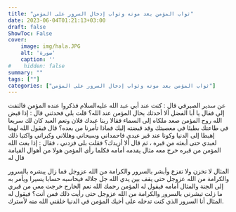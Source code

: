```yaml
---
title: "ثواب المؤمن بعد موته وثواب إدخال السرور على المؤمن" 
date: 2023-06-04T01:21:13+03:00
draft: false
ShowToc: False
cover:
    image: img/hala.JPG
    alt: 'صورة'
    caption: ''
#    hidden: false
summary: ""
tags: [""]
categories: ["ثواب المؤمن بعد موته وثواب إدخال السرور على المؤمن"]
---
```

عن سدير الصيرفي قال : كنت عند أبي عبد الله عليه‌السلام
فذكروا عنده المؤمن فالتفت إلي فقال يا أبا الفضل ألا أحدثك بحال
المؤمن عند الله؟ قلت بلى فحدثني قال : إذا قبض الله روح المؤمن صعد
ملكاه إلى السماء فقالا ربنا عبدك فلان ونعم العبد كان لك سريعا في
طاعتك بطيئا في معصيتك وقد قبضته إليك فماذا تأمرنا من بعده؟ قال
فيقول الله لهما إهبطا إلى الدنيا وكونا عند قبر عبدي فاحمداني وسبحاني
وهللاني وكبراني واكتبا ذلك لعبدي حتى أبعثه من قبره ، ثم قال ألا
أزيدك؟ فقلت بلى فزدني ، فقال : إذا بعث الله المؤمن من قبره خرج
معه مثال يقدمه أمامه فكلما رأى المؤمن هولا من أهوال القيامة قال له
 
المثال لا تحزن ولا تفزع وأبشر بالسرور والكرامة من الله عزوجل
فما زال يبشره بالسرور والكرامة من الله عزوجل حتى يقف بين يدي
الله جل جلاله فيحاسبه حسابا يسيرا ويأمر به إلى الجنة والمثال أمامه فيقول
له المؤمن رحمك الله نعم الخارج خرجت معي من قبري ما زلت تبشرني
بالسرور والكرامة من الله عزوجل حتى رأيت ذلك فمن أنت؟ فيقول
له المثال أنا السرور الذي كنت تدخله على أخيك المؤمن في الدنيا خلقني
الله منه لأسترك.
